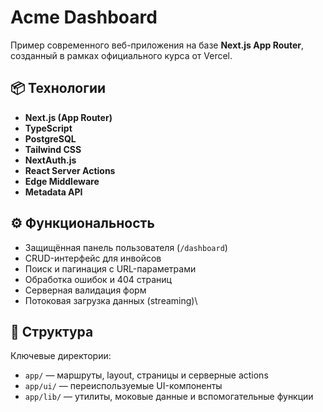# Acme Dashboard

Пример современного веб-приложения на базе **Next.js App Router**, созданный в рамках официального курса от Vercel.

## 📦 Технологии

- **Next.js (App Router)**
- **TypeScript**
- **PostgreSQL**
- **Tailwind CSS**
- **NextAuth.js**
- **React Server Actions**
- **Edge Middleware**
- **Metadata API**

## ⚙️ Функциональность

- Защищённая панель пользователя (`/dashboard`)
- CRUD-интерфейс для инвойсов
- Поиск и пагинация с URL-параметрами
- Обработка ошибок и 404 страниц
- Серверная валидация форм
- Потоковая загрузка данных (streaming)\

## 📁 Структура

Ключевые директории:

- `app/` — маршруты, layout, страницы и серверные actions
- `app/ui/` — переиспользуемые UI-компоненты
- `app/lib/` — утилиты, моковые данные и вспомогательные функции
